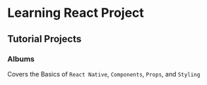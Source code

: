 # Learning React Project

## Tutorial Projects

### Albums

Covers the Basics of `React Native`, `Components`, `Props`, and `Styling`